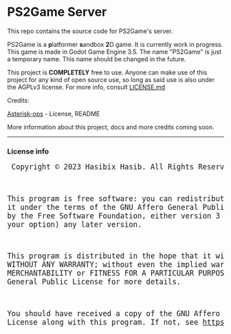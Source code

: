 # PS2Game Server

This repo contains the source code for PS2Game's server.

PS2Game is a **p**latformer **s**andbox **2**D game. It is currently work in progress. This game is made in Godot Game Engine 3.5. The name "PS2Game" is just a temporary name. This name should be changed in the future.

This project is **COMPLETELY** free to use. Anyone can make use of this project for any kind of open source use, so long as said use is also under the AGPLv3 license. For more info, consult [LICENSE.md](https://github.com/Hasibix/PS2Game-Server/blob/master/LICENSE.md)

Credits:

[Asterisk-ops](https://github.com/Ast3risk-ops) - License, README

More information about this project, docs and more credits coming soon.

---------------------------------------------------

### License info
<big><pre>
Copyright © 2023 Hasibix Hasib. All Rights Reserved.

This program is free software: you can redistribute
it and/or modify it under the terms of the GNU Affero
General Public License as published by the Free Software Foundation,
either version 3 of the License, or (at your option) any later version.

This program is distributed in the hope that it will be useful,
but WITHOUT ANY WARRANTY; without even the implied warranty of MERCHANTABILITY
or FITNESS FOR A PARTICULAR PURPOSE. See the GNU Affero General Public License for more details.

You should have received a copy of the GNU Affero General Public License
along with this program. If not, see https://www.gnu.org/licenses.
</pre></big>
